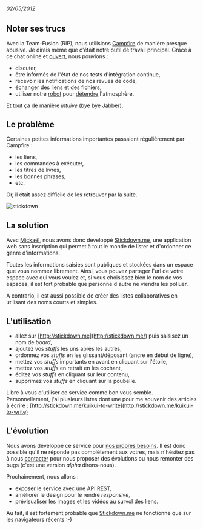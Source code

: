 ###### 02/05/2012

## Noter ses trucs

Avec la Team-Fusion (RIP), nous utilisions [Campfire](http://campfirenow.com/) de manière presque abusive. Je dirais même que c'était notre outil de travail principal. Grâce à ce chat online et [ouvert](http://developer.37signals.com/campfire/), nous pouvions :

* discuter,
* être informés de l'état de nos tests d'intégration continue,
* recevoir les notifications de nos revues de code,
* échanger des liens et des fichiers,
* utiliser notre [robot](http://team-fusion.pmsipilot.com/572/installation-hubot-et-creation-scripts/) pour [détendre](http://team-fusion.pmsipilot.com/600/hubot-cest-beau/) l'atmosphère. 

Et tout ça de manière _intuive_ (bye bye Jabber).

## Le problème

Certaines petites informations importantes passaient régulièrement par Campfire :

* les liens,
* les commandes à exécuter,
* les titres de livres,
* les bonnes phrases,
* etc.

Or, il était assez difficile de les retrouver par la suite.

![stickdown](http://img213.imageshack.us/img213/2473/stickdownstart.png)

## La solution

Avec [Mickaël](https://twitter.com/spocky12), nous avons donc développé [Stickdown.me](http://stickdown.me/), une application web sans inscription qui permet à tout le monde de lister et d'ordonner ce genre d'informations. 

Toutes les informations saisies sont publiques et stockées dans un espace que vous nommez librement. Ainsi, vous pouvez partager l'url de votre espace avec qui vous voulez et, si vous choisissez bien le nom de vos espaces, il est fort probable que personne d'autre ne viendra les polluer.

A contrario, il est aussi possible de créer des listes collaboratives en utilisant des noms courts et simples.

## L'utilisation

* allez sur [http://stickdown.me](http://stickdown.me/) puis saisisez un nom de _board_,
* ajoutez vos _stuffs_ les uns après les autres,
* ordonnez vos _stuffs_ en les glissant/déposant (ancre en début de ligne),
* mettez vos _stuffs_ importants en avant en cliquant sur l'étoile,
* mettez vos _stuffs_ en retrait en les cochant,
* éditez vos _stuffs_ en cliquant sur leur contenu,
* supprimez vos _stuffs_ en cliquant sur la poubelle.

Libre à vous d'utiliser ce service comme bon vous semble. Personnellement, j'ai plusieurs listes dont une pour me souvenir des articles à écrire : [http://stickdown.me/kuikui-to-write](http://stickdown.me/kuikui-to-write)

## L'évolution

Nous avons développé ce service pour [nos propres besoins](http://gettingreal.37signals.com/ch02_Whats_Your_Problem.php). Il est donc possible qu'il ne réponde pas complètement aux votres, mais n'hésitez pas à nous [contacter](https://twitter.com/dondouny) pour nous proposer des évolutions ou nous remonter des bugs (c'est une version _alpha_ dirons-nous).

Prochainement, nous allons :

* exposer le service avec une API REST,
* améliorer le design pour le rendre _responsive_,
* prévisualiser les images et les vidéos au survol des liens.

Au fait, il est fortement probable que [Stickdown.me](http://stickdown.me/) ne fonctionne que sur les navigateurs récents :-)
